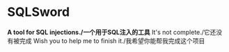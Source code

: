 # SQLSword
__A tool for SQL injections./一个用于SQL注入的工具__
It's not complete./它还没有被完成
Wish you to help me to finish it./我希望你能帮我完成这个项目

